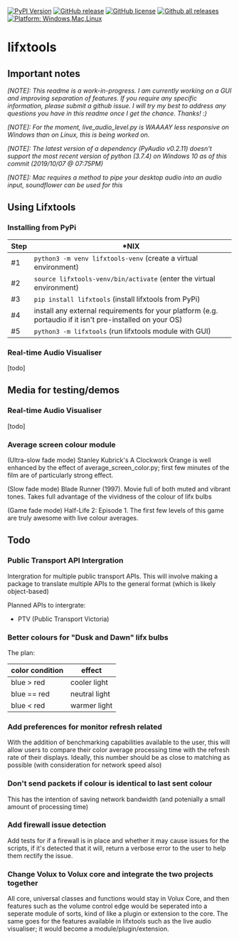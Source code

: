 [![PyPI Version](https://img.shields.io/pypi/v/lifxtools.svg)](https://pypi.python.org/pypi/lifxtools/)
[![GitHub release](https://img.shields.io/github/release-pre/drtexxofficial/lifxtools.svg)](https://GitHub.com/DrTexx/lifxtools/releases/)
[![GitHub license](https://img.shields.io/github/license/DrTexx/lifxtools.svg?branch=master)](https://github.com/DrTexx/lifxtools/blob/master/LICENSE)
[![Github all releases](https://img.shields.io/github/downloads/DrTexx/lifxtools/total.svg)](https://GitHub.com/DrTexx/lifxtools/releases/)
[![Platform: Windows,Mac,Linux](https://img.shields.io/badge/Platform-Windows%20%7C%20Mac%20%7C%20Linux-blue.svg)](#)


# lifxtools

## Important notes
_[NOTE]: This readme is a work-in-progress. I am currently working on a GUI and improving separation of features. If you require any specific information, please submit a github issue. I will try my best to address any questions you have in this readme once I get the chance. Thanks! :)_

_[NOTE]: For the moment, live_audio_level.py is WAAAAY less responsive on Windows than on Linux, this is being worked on._

_[NOTE]: The latest version of a dependency (PyAudio v0.2.11) doesn't support the most recent version of python (3.7.4) on Windows 10 as of this commit (2019/10/07 @ 07:75PM)_

_[NOTE]: Mac requires a method to pipe your desktop audio into an audio input, soundflower can be used for this_

## Using Lifxtools
### Installing from PyPi

| Step | *NIX |
| --- | --- |
| #1 | `python3 -m venv lifxtools-venv` (create a virtual environment)
| #2 | `source lifxtools-venv/bin/activate` (enter the virtual environment) |
| #3 | `pip install lifxtools` (install lifxtools from PyPi) |
| #4 | install any external requirements for your platform (e.g. portaudio if it isn't pre-installed on your OS) |
| #5 | `python3 -m lifxtools` (run lifxtools module with GUI) |

### Real-time Audio Visualiser
[todo]

## Media for testing/demos
### Real-time Audio Visualiser
[todo]

### Average screen colour module
(Ultra-slow fade mode)
Stanley Kubrick's A Clockwork Orange is well enhanced by the effect of average_screen_color.py; first few minutes of the film are of particularly strong effect.

(Slow fade mode)
Blade Runner (1997). Movie full of both muted and vibrant tones. Takes full advantage of the vividness of the colour of lifx bulbs

(Game fade mode)
Half-Life 2: Episode 1. The first few levels of this game are truly awesome with live colour averages.

## Todo
### Public Transport API Intergration
Intergration for multiple public transport APIs. This will involve making a package to translate multiple APIs to the general format (which is likely object-based)

Planned APIs to intergrate:
- PTV (Public Transport Victoria)

### Better colours for "Dusk and Dawn" lifx bulbs
The plan:

| color condition | effect        |
| ---             | ---           |
| blue > red      | cooler light  |
| blue == red     | neutral light |
| blue < red      | warmer light  |

### Add preferences for monitor refresh related
With the addition of benchmarking capabilities available to the user, this will allow users to compare their color average processing time with the refresh rate of their displays. Ideally, this number should be as close to matching as possible (with consideration for network speed also)

### Don't send packets if colour is identical to last sent colour
This has the intention of saving network bandwidth (and potenially a small amount of processing time)

### Add firewall issue detection
Add tests for if a firewall is in place and whether it may cause issues for the scripts, if it's detected that it will, return a verbose error to the user to help them rectify the issue.

### Change Volux to Volux core and integrate the two projects together
All core, universal classes and functions would stay in Volux Core, and then features such as the volume control edge would be seperated into a seperate module of sorts, kind of like a plugin or extension to the core. The same goes for the features available in lifxtools such as the live audio visualiser; it would become a module/plugin/extension.
